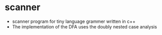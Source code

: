 # scanner
- scanner program for tiny language grammer written in c++ 
- The implementation of the DFA uses the doubly nested case analysis
